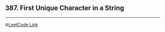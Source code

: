 ## 387. First Unique Character in a String
---
🌐[LeetCode Link](https://leetcode.com/problems/first-unique-character-in-a-string/)